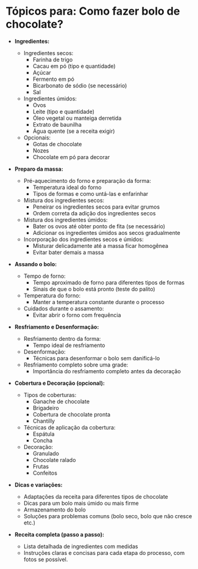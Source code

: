 # Tópicos para: Como fazer bolo de chocolate?

- **Ingredientes:**
    - Ingredientes secos:
        - Farinha de trigo
        - Cacau em pó (tipo e quantidade)
        - Açúcar
        - Fermento em pó
        - Bicarbonato de sódio (se necessário)
        - Sal
    - Ingredientes úmidos:
        - Ovos
        - Leite (tipo e quantidade)
        - Óleo vegetal ou manteiga derretida
        - Extrato de baunilha
        - Água quente (se a receita exigir)
    - Opcionais:
        - Gotas de chocolate
        - Nozes
        - Chocolate em pó para decorar


- **Preparo da massa:**
    - Pré-aquecimento do forno e preparação da forma:
        - Temperatura ideal do forno
        - Tipos de formas e como untá-las e enfarinhar
    - Mistura dos ingredientes secos:
        - Peneirar os ingredientes secos para evitar grumos
        - Ordem correta da adição dos ingredientes secos
    - Mistura dos ingredientes úmidos:
        - Bater os ovos até obter ponto de fita (se necessário)
        - Adicionar os ingredientes úmidos aos secos gradualmente
    - Incorporação dos ingredientes secos e úmidos:
        - Misturar delicadamente até a massa ficar homogênea
        - Evitar bater demais a massa


- **Assando o bolo:**
    - Tempo de forno:
        - Tempo aproximado de forno para diferentes tipos de formas
        - Sinais de que o bolo está pronto (teste do palito)
    - Temperatura do forno:
        - Manter a temperatura constante durante o processo
    - Cuidados durante o assamento:
        - Evitar abrir o forno com frequência


- **Resfriamento e Desenformação:**
    - Resfriamento dentro da forma:
        - Tempo ideal de resfriamento
    - Desenformação:
        - Técnicas para desenformar o bolo sem danificá-lo
    - Resfriamento completo sobre uma grade:
        - Importância do resfriamento completo antes da decoração


- **Cobertura e Decoração (opcional):**
    - Tipos de coberturas:
        - Ganache de chocolate
        - Brigadeiro
        - Cobertura de chocolate pronta
        - Chantilly
    - Técnicas de aplicação da cobertura:
        - Espátula
        - Concha
    - Decoração:
        - Granulado
        - Chocolate ralado
        - Frutas
        - Confeitos


- **Dicas e variações:**
    - Adaptações da receita para diferentes tipos de chocolate
    - Dicas para um bolo mais úmido ou mais firme
    - Armazenamento do bolo
    - Soluções para problemas comuns (bolo seco, bolo que não cresce etc.)


- **Receita completa (passo a passo):**
    - Lista detalhada de ingredientes com medidas
    - Instruções claras e concisas para cada etapa do processo, com fotos se possível.
